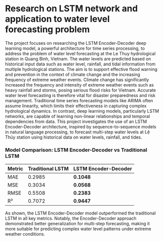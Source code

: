 # Research on LSTM network and application to water level forecasting problem
The project focuses on researching the LSTM Encoder-Decoder deep learning model, a powerful architecture for time series processing, to address the problem of water level forecasting at the Le Thuy hydrological station in Quang Binh, Vietnam. The water levels are predicted based on historical input data such as water level, rainfall, and tidal information from multiple hydrological stations. The aim is to support effective flood warning and prevention in the context of climate change and the increasing frequency of extreme weather events.
Climate change has significantly increased the frequency and intensity of extreme weather events such as heavy rainfall and storms, posing serious flood risks for Vietnam. Accurate water level forecasting is therefore vital for disaster preparedness and risk management. Traditional time series forecasting models like ARIMA often assume linearity, which limits their effectiveness in capturing complex hydrological dynamics. In contrast, deep learning models, particularly LSTM networks, are capable of learning non-linear relationships and temporal dependencies from data. This project investigates the use of an LSTM Encoder-Decoder architecture, inspired by sequence-to-sequence models in natural language processing, to forecast multi-step water levels at Lệ Thủy station using historical data on water levels, rainfall, and tides.
### Model Comparison: LSTM Encoder-Decoder vs Traditional LSTM

| Metric | Traditional LSTM | LSTM Encoder-Decoder |
|--------|------------------|----------------------|
| MAE    | 0.2985           | **0.1048**           |
| MSE    | 0.3034           | **0.0568**           |
| RMSE   | 0.5508           | **0.2383**           |
| R²     | 0.7072           | **0.9447**           |

As shown, the LSTM Encoder-Decoder model outperformed the traditional LSTM in all key metrics. Notably, the Encoder-Decoder approach demonstrated better generalization for multi-step forecasting, making it more suitable for predicting complex water level patterns under extreme weather conditions.
